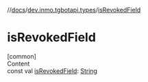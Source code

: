 //[docs](../../index.md)/[dev.inmo.tgbotapi.types](index.md)/[isRevokedField](is-revoked-field.md)



# isRevokedField  
[common]  
Content  
const val [isRevokedField](is-revoked-field.md): [String](https://kotlinlang.org/api/latest/jvm/stdlib/kotlin/-string/index.html)  



